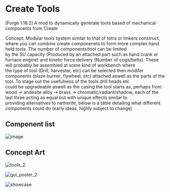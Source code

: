 # Create Tools
[Forge 1.18.2] A mod to dynamically generate tools based of mechanical components from Create

Concept: Modular tools system similar to that of tetra or tinkers construct, where you can combine create componenets to form more complex hand held tools. The number of components/tool can be limited 																			
by the SU capacity (Produced by an attached part such as hand crank or furnace engine) and kinetic force delivery (Number of cogs/belts). These will probably be assembled at some kind of workbench where																			
the type of tool (Drill, harvester, etc) can be selected then modifer components (blaze burner, flywheel, etc) attached aswell  as the parts of the tool. To stage out the usefulness of the tools drill heads etc																			
could be upgradeable aswell as the casing the tool starts as, perhaps from wood -> andesite alloy -> brass -> chromatic/radiant/shadow, each of the last three acting as equal but with unique effects similar to																			
providing alternatives to netherite, below is a table detailing what different components could do (early ideas, highly subject to change)															

## Component list

![image](https://user-images.githubusercontent.com/79579164/187468142-81b0175b-387d-48ff-9207-b1d82da9f91d.png)

## Concept Art

![tools_2](https://user-images.githubusercontent.com/79579164/187978556-2ab49cd1-eec0-4599-889f-8f125708810e.png)

![gui_poster_2](https://user-images.githubusercontent.com/79579164/187978734-25927d32-43c4-4a29-8117-4fcb63b994b6.png)

![showcase](https://user-images.githubusercontent.com/79579164/187979123-e9faab76-46c7-4807-9a88-e3636b84118c.png)
